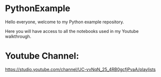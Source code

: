 # PythonExample

Hello everyone, welcome to my Python example repository. 

Here you will have access to all the notebooks used in my Youtube walkthrough.

# Youtube Channel:

https://studio.youtube.com/channel/UC-vvNqN_25_4RB0gcfjPvaA/playlists
